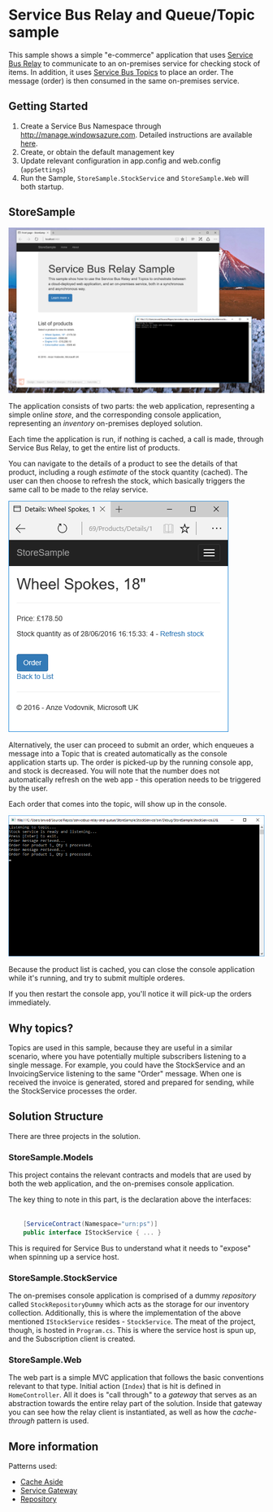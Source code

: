 # Service Bus Relay and Queue/Topic sample
This sample shows a simple "e-commerce" application that uses [Service Bus Relay](https://azure.microsoft.com/en-gb/documentation/articles/service-bus-relay-overview/) to communicate to an on-premises service for checking stock of items. In addition, it uses [Service Bus Topics](https://azure.microsoft.com/en-gb/documentation/articles/service-bus-queues-topics-subscriptions/) to place an order. The message (order) is then consumed in the same on-premises service. 


## Getting Started

1. Create a Service Bus Namespace through http://manage.windowsazure.com. Detailed instructions are available [here](https://azure.microsoft.com/en-gb/documentation/articles/service-bus-dotnet-how-to-use-relay/).
2. Create, or obtain the default management key 
3. Update relevant configuration in app.config and web.config (`appSettings`)
4. Run the Sample, `StoreSample.StockService` and `StoreSample.Web` will both startup.

## StoreSample

![](./docs/media/app-01.png)

The application consists of two parts: the web application, representing a simple online _store_, and the corresponding console application, representing an _inventory_ on-premises deployed solution.

Each time the application is run, if nothing is cached, a call is made, through Service Bus Relay, to get the entire list of products. 

You can navigate to the details of a product to see the details of that product, including a rough *estimate* of the stock quantity (cached). The user can then choose to refresh the stock, which basically triggers the same call to be made to the relay service. 

![Product details](./docs/media/app-02.png)

Alternatively, the user can proceed to submit an order, which enqueues a message into a Topic that is created automatically as the console application starts up. The order is picked-up by the running console app, and stock is decreased. You will note that the number does not automatically refresh on the web app - this operation needs to be triggered by the user.

Each order that comes into the topic, will show up in the console.

![Recieved order](./docs/media/app-03.png)

Because the product list is cached, you can close the console application while it's running, and try to submit multiple orderes. 

If you then restart the console app, you'll notice it will pick-up the orders immediately.

## Why topics?

Topics are used in this sample, because they are useful in a similar scenario, where you have potentially multiple subscribers listening to a single message. For example, you could have the StockService and an InvoicingService listening to the same "Order" message. When one is received the invoice is generated, stored and prepared for sending, while the StockService processes the order.  

## Solution Structure

There are three projects in the solution. 

### StoreSample.Models

This project contains the relevant contracts and models that are used by both the web application, and the on-premises console application. 

The key thing to note in this part, is the declaration above the interfaces:

```cs

    [ServiceContract(Namespace="urn:ps")]
    public interface IStockService { ... }

```
This is required for Service Bus to understand what it needs to "expose" when spinning up a service host.

### StoreSample.StockService

The on-premises console application is comprised of a dummy _repository_ called `StockRepositoryDummy` which acts as the storage for our inventory collection. Additionally, this is where the implementation of the above mentioned `IStockService` resides - `StockService`. The meat of the project, though, is hosted in `Program.cs`. This is where the service host is spun up, and the Subscription client is created. 

### StoreSample.Web

The web part is a simple MVC application that follows the basic conventions relevant to that type. Initial action (`Index`) that is hit is defined in `HomeController`. All it does is "call through" to a _gateway_ that serves as an abstraction towards the entire relay part of the solution. Inside that gateway you can see how the relay client is instantiated, as well as how the _cache-through_ pattern is used. 


## More information

Patterns used:

- [Cache Aside](https://msdn.microsoft.com/en-gb/library/dn589799.aspx)
- [Service Gateway](https://msdn.microsoft.com/en-us/library/ff650101.aspx)
- [Repository](https://msdn.microsoft.com/en-us/library/ff649690.aspx)
